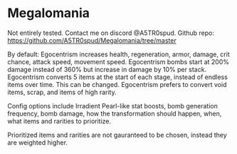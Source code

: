 # Megalomania


Not entirely tested. Contact me on discord @A5TR0spud.
Github repo: https://github.com/A5TR0spud/Megalomania/tree/master

By default:
Egocentrism increases health, regeneration, armor, damage, crit chance, attack speed, movement speed.
Egocentrism bombs start at 200% damage instead of 360% but increase in damage by 10% per stack.
Egocentrism converts 5 items at the start of each stage, instead of endless items over time. This can be changed.
Egocentrism prefers to convert void items, scrap, and items of high rarity.

Config options include Irradient Pearl-like stat boosts, bomb generation frequency, bomb damage, how the transformation should happen, when, what items and rarities to prioritize.

Prioritized items and rarities are not gauranteed to be chosen, instead they are weighted higher.
